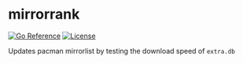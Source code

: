 # mirrorrank

[![Go Reference](https://pkg.go.dev/badge/go.seankhliao.com/mirrorrank.svg)](https://pkg.go.dev/go.seankhliao.com/mirrorrank)
[![License](https://img.shields.io/github/license/seankhliao/mirrorrank.svg?style=flat-square)](LICENSE)

Updates pacman mirrorlist by testing the download speed of `extra.db`
